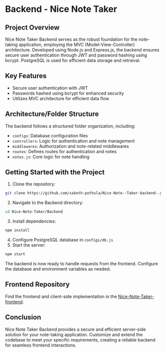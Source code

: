 # Backend - Nice Note Taker

## Project Overview

Nice Note Taker Backend serves as the robust foundation for the note-taking application, employing the MVC (Model-View-Controller) architecture. Developed using Node.js and Express.js, the backend ensures secure user authentication through JWT and password hashing using bcrypt. PostgreSQL is used for efficient data storage and retrieval.

## Key Features

- Secure user authentication with JWT
- Passwords hashed using bcrypt for enhanced security
- Utilizes MVC architecture for efficient data flow

## Architecture/Folder Structure

The backend follows a structured folder organization, including:

- `configs`: Database configuration files
- `controllers`: Logic for authentication and note management
- `middlewares`: Authorization and note-related middlewares
- `routes`: Defines routes for authentication and notes
- `notes.js`: Core logic for note handling

## Getting Started with the Project

1. Clone the repository:

```bash
git clone https://github.com/saketh-pothula/Nice-Note--Taker-backend-.git
```

2. Navigate to the Backend directory:

```bash
cd Nice-Note-Taker/Backend
```

3. Install dependencies:

```bash
npm install
```

4. Configure PostgreSQL database in `configs/db.js`
5. Start the server:

```bash
npm start
```

The backend is now ready to handle requests from the frontend. Configure the database and environment variables as needed.

## Frontend Repository

Find the frontend and client-side implementation in the [Nice-Note-Taker-frontend](https://github.com/saketh-pothula/Nice-Note-Taker-frontend-.git).

## Conclusion

Nice Note Taker Backend provides a secure and efficient server-side solution for your note-taking application. Customize and extend the codebase to meet your specific requirements, creating a reliable backend for seamless frontend interactions.
